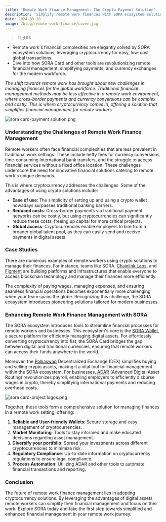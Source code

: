 ```yaml
---
title: 'Remote Work Finance Management: The Crypto Payment Solution'
description: 'Simplify remote work finances with SORA ecosystem solutions. Explore how SORA Card and tools streamline global transactions and revolutionize financial management for modern remote teams.'
date: 2024-03-20
image: /blog/remote-work-finance/cover.jpg
---
```


> TL;DR:
> 
- Remote work's financial complexities are elegantly solved by SORA ecosystem solutions, leveraging cryptocurrency for easy, low-cost global transactions.
- Dive into how SORA Card and other tools are revolutionizing remote financial management, simplifying payments, and currency exchanges for the modern workforce.

*The shift towards remote work has brought about new challenges in managing finances for the global workforce. Traditional financial management methods may be less effective in a remote work environment, where cross-border payments and currency conversions can be complex and costly. This is where cryptocurrency comes in, offering a solution that simplifies financial management for remote workers.*

![sora card-payment solution.png](https://prod-files-secure.s3.us-west-2.amazonaws.com/60b12b52-a589-4d53-8dd7-c112c8359650/c41bb787-e441-4a4a-a921-f7b32cb9b129/sora_card-payment_solution.png)

### **Understanding the Challenges of Remote Work Finance Management**

Remote workers often face financial complexities that are less prevalent in traditional work settings. These include hefty fees for currency conversions, time-consuming international bank transfers, and the struggle to access financial services without a fixed office location. These challenges underscore the need for innovative financial solutions catering to remote work's unique demands. 

This is where cryptocurrency addresses the challenges. Some of the advantages of using crypto solutions include:

- **Ease of use**: The simplicity of setting up and using a crypto wallet nowadays surpasses traditional banking barriers.
- **Reduced costs**: Cross-border payments via traditional payment networks can be costly, but using cryptocurrencies can significantly reduce these costs, freeing up capital for more critical projects.
- **Global access**: Cryptocurrencies enable employers to hire from a broader global talent pool, as they can easily send and receive payments in digital assets.

### **Case Studies**

There are numerous examples of remote workers using crypto solutions to manage their finances. For instance, teams like SORA, [Chainlink Labs](https://chainlinklabs.com/), and [Figment](https://figment.io/) are building platforms and infrastructures that enable everyone to access blockchain technology and manage their finances more efficiently.

The complexity of paying wages, managing expenses, and ensuring seamless financial operations becomes exponentially more challenging when your team spans the globe. Recognizing this challenge, the SORA ecosystem introduces pioneering solutions tailored for modern businesses.

### **Enhancing Remote Work Finance Management with SORA**

The SORA ecosystem introduces tools to streamline financial processes for remote workers and businesses. This ecosystem's core is the [SORA Wallet](https://sora.org/), a secure platform for efficiently managing digital assets. For effortlessly converting cryptocurrency into fiat, the SORA Card bridges the gap between digital and traditional currencies, ensuring that remote workers can access their funds anywhere in the world.

Moreover, the [Polkaswap](http://polkaswap.io) Decentralized Exchange (DEX) simplifies buying and selling crypto assets, making it a vital tool for financial management within the SORA ecosystem. For businesses, [ADAR](https://adar.com/) (Advanced Digital Asset Routing) revolutionizes payroll, enabling employers to efficiently disburse wages in crypto, thereby simplifying international payments and reducing overhead costs.

![sora card-project logos.png](https://prod-files-secure.s3.us-west-2.amazonaws.com/60b12b52-a589-4d53-8dd7-c112c8359650/3ed15a8c-7d5e-43cd-85af-1a7e45369d2f/sora_card-project_logos.png)

Together, these tools form a comprehensive solution for managing finances in a remote work setting, offering:

1. **Reliable and User-friendly Wallets**: Secure storage and easy management of cryptocurrencies.
2. **Market Monitoring**: Tools to stay informed and make educated decisions regarding asset management.
3. **Diversify your portfolio**: Spread your investments across different cryptocurrencies to minimize risk.
4. **Regulatory Compliance**: Up-to-date information on cryptocurrency regulations to ensure legal compliance.
5. **Process Automation**: Utilizing ADAR and other tools to automate financial transactions and reporting.

### **Conclusion**

The future of remote work finance management lies in adopting cryptocurrency solutions. By leveraging the advantages of digital assets, remote workers can simplify their financial management and focus on their work. Explore SORA today and take the first step towards simplified and enhanced financial management in your remote work journey.
